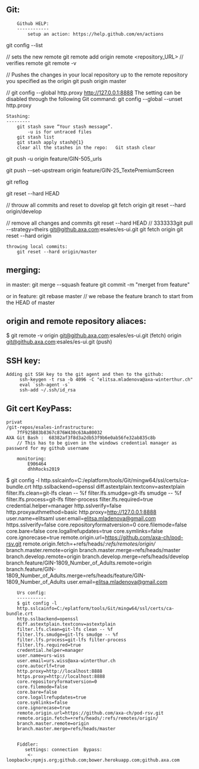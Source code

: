 Git:
-----------

		Github HELP:
		------------
			setup an action: https://help.github.com/en/actions

  git config --list

  // sets the new remote
  git remote add origin remote <repository_URL>
  // verifies remote
  git remote -v

  // Pushes the changes in your local repository up to the remote repository you specified as the origin
  git push origin master

  // git config --global http.proxy http://127.0.0.1:8888
  The setting can be disabled through the following Git command:
	git config --global --unset http.proxy

    Stashing:
	---------
		git stash save “Your stash message”.
			-u is for untraced files
		git stash list
		git stash apply stash@{1}
		clear all the stashes in the repo:   Git stash clear
   git push -u origin feature/GIN-505_urls


   git push --set-upstream origin feature/GIN-25_TextePremiumScreen


   git reflog
   
   git reset --hard HEAD
   
   // throuw all commits and reset to dovelop
	git fetch origin
	git reset --hard origin/develop
   
   // remove all changes and commits
	git reset --hard HEAD
	// 3333333git pull --strategy=theirs git@github.axa.com:esales/es-ui.git
	git fetch origin
	git reset --hard origin
	
	throwing local commits:
		git reset --hard origin/master

   
   merging:
   --------
   in master:
		git merge --squash feature
		git commit -m "merget from feature"

   or in feature:
		git rebase master
			// we rebase the feature branch to start from the HEAD of master
		
   origin and remote repository aliaces:
   -------------------------------------
   $ git remote -v
	origin  git@github.axa.com:esales/es-ui.git (fetch)
	origin  git@github.axa.com:esales/es-ui.git (push)



 SSH key:
 --------

	Adding git SSH key to the git agent and then to the github:
		 ssh-keygen -t rsa -b 4096 -C "elitsa.mladenova@axa-winterthur.ch"
		 eval `ssh-agent -s`
		 ssh-add ~/.ssh/id_rsa
 
 
 Git cert	KeyPass:
 --------
	privat
	/git-repos/esales-infrastructure:	
		7fF925B83b8367c876W430c63Aa80032
	AXA Git Bash :	68382af3f8d3a2db53f9b6e0ab56fe32ab835c8b
		// This has to be given in the windows credential manager as password for my github username
		
		monitoring:
			E906464
			dhhRocks2019

			

   $ git config -l
		http.sslcainfo=C:/eplatform/tools/Git/mingw64/ssl/certs/ca-bundle.crt
		http.sslbackend=openssl
		diff.astextplain.textconv=astextplain
		filter.lfs.clean=git-lfs clean -- %f
		filter.lfs.smudge=git-lfs smudge -- %f
		filter.lfs.process=git-lfs filter-process
		filter.lfs.required=true
		credential.helper=manager
		http.sslverify=false
		http.proxyauthmethod=basic
		http.proxy=http://127.0.0.1:8888
		user.name=elitsaml
		user.email=elitsa.mladenova@gmail.com
		https.sslverify=false
		core.repositoryformatversion=0
		core.filemode=false
		core.bare=false
		core.logallrefupdates=true
		core.symlinks=false
		core.ignorecase=true
		remote.origin.url=https://github.com/axa-ch/pod-rsv.git
		remote.origin.fetch=+refs/heads/*:refs/remotes/origin/*
		branch.master.remote=origin
		branch.master.merge=refs/heads/master
		branch.develop.remote=origin
		branch.develop.merge=refs/heads/develop
		branch.feature/GIN-1809_Number_of_Adults.remote=origin
		branch.feature/GIN-1809_Number_of_Adults.merge=refs/heads/feature/GIN-1809_Number_of_Adults
		user.email=elitsa.mladenova@gmail.com

		Urs config:
		-----------
		$ git config -l
		http.sslcainfo=C:/eplatform/tools/Git/mingw64/ssl/certs/ca-bundle.crt
		http.sslbackend=openssl
		diff.astextplain.textconv=astextplain
		filter.lfs.clean=git-lfs clean -- %f
		filter.lfs.smudge=git-lfs smudge -- %f
		filter.lfs.process=git-lfs filter-process
		filter.lfs.required=true
		credential.helper=manager
		user.name=urs-wiss
		user.email=urs.wiss@axa-winterthur.ch
		core.autocrlf=true
		http.proxy=http://localhost:8888
		https.proxy=http://localhost:8888
		core.repositoryformatversion=0
		core.filemode=false
		core.bare=false
		core.logallrefupdates=true
		core.symlinks=false
		core.ignorecase=true
		remote.origin.url=https://github.com/axa-ch/pod-rsv.git
		remote.origin.fetch=+refs/heads/:refs/remotes/origin/
		branch.master.remote=origin
		branch.master.merge=refs/heads/master
					

		Fiddler:
		   settings: connection  Bypass:
			<-loopback>;npmjs.org;github.com;bower.herokuapp.com;github.axa.com


